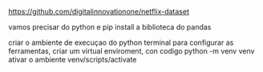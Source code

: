 https://github.com/digitalinnovationone/netflix-dataset

vamos precisar do
python e pip install
a biblioteca do pandas

criar o ambiente de execuçao do python
terminal para configurar as ferramentas, criar um virtual enviroment, con codigo python -m venv venv
ativar o ambiente venv/scripts/activate
